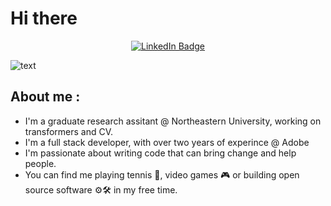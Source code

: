 # Hi there
<p align="center">
<a href="https://www.linkedin.com/in/sampurng/"><img src="https://img.shields.io/badge/LinkedIn-blue?style=for-the-badge&logo=linkedin&logoColor=white" alt="LinkedIn Badge"></a>
</p>

![text](https://media4.giphy.com/media/v1.Y2lkPTc5MGI3NjExY2pkdWN1N215Z2hheDVhajh3Z3BlNjl6eGsyNXh2eTR0czk5cXphOCZlcD12MV9pbnRlcm5hbF9naWZfYnlfaWQmY3Q9Zw/13HgwGsXF0aiGY/giphy.gif)

## About me :
- I'm a graduate research assitant @ Northeastern University, working on transformers and CV. 
- I'm a full stack developer, with over two years of experince @ Adobe 
- I'm passionate about writing code that can bring change and help people. 
- You can find me playing tennis 🎾, video games 🎮 or building open source software ⚙️🛠️ in my free time. 

## 



<!--
**sampurng/sampurng** is a ✨ _special_ ✨ repository because its `README.md` (this file) appears on your GitHub profile.

Here are some ideas to get you started:

- 🔭 I’m currently working on ...
- 🌱 I’m currently learning ...
- 👯 I’m looking to collaborate on ...
- 🤔 I’m looking for help with ...
- 💬 Ask me about ...
- 📫 How to reach me: ...
- 😄 Pronouns: ...
- ⚡ Fun fact: ...
-->
